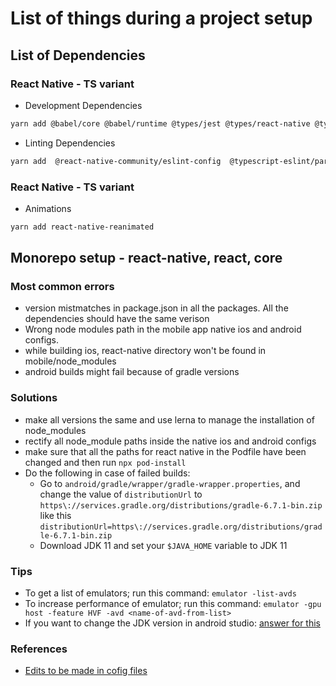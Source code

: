 # List of things during a project setup

## List of Dependencies

### React Native - TS variant

- Development Dependencies
```bash
yarn add @babel/core @babel/runtime @types/jest @types/react-native @types/react-test-renderer babel-jest jest metro-react-native-babel-preset react-test-renderer typescript -D
```

- Linting Dependencies
```bash
yarn add  @react-native-community/eslint-config  @typescript-eslint/parser eslint eslint-config-airbnb-base eslint-import-resolver-typescript eslint-plugin-import -D
```

### React Native - TS variant

- Animations
```bash
yarn add react-native-reanimated
```


## Monorepo setup - react-native, react, core


### Most common errors

- version mistmatches in package.json in all the packages. All the dependencies should have the same verison
- Wrong node modules path in the mobile app native ios and android configs.
- while building ios, react-native directory won't be found in mobile/node_modules
- android builds might fail because of gradle versions

### Solutions
- make all versions the same and use lerna to manage the installation of node_modules
- rectify all node_module paths inside the native ios and android configs
- make sure that all the paths for react native in the Podfile have been changed and then run `npx pod-install`
- Do the following in case of failed builds:
  - Go to `android/gradle/wrapper/gradle-wrapper.properties`, and change the value of `distributionUrl` to `https\://services.gradle.org/distributions/gradle-6.7.1-bin.zip` like  this `distributionUrl=https\://services.gradle.org/distributions/gradle-6.7.1-bin.zip`
  - Download JDK 11 and set your `$JAVA_HOME` variable to JDK 11

### Tips
- To get a list of emulators; run this command: `emulator -list-avds`
- To increase performance of emulator; run this command:  `emulator -gpu host -feature HVF -avd <name-of-avd-from-list>`
- If you want to change the JDK version in android studio: [answer for this](https://stackoverflow.com/a/67414820/7879090)

### References
- [Edits to be made in cofig files](https://medium.com/@ratebseirawan/react-native-0-63-monorepo-walkthrough-36ea27d95e26)
